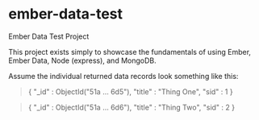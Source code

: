 ember-data-test
===============

Ember Data Test Project

This project exists simply to showcase the fundamentals of using Ember, Ember Data,
Node (express), and MongoDB.

Assume the individual returned data records look something like this:

> { "_id" : ObjectId("51a ... 6d5"), "title" : "Thing One", "sid" : 1 }

> { "_id" : ObjectId("51a ... 6d6"), "title" : "Thing Two", "sid" : 2 }